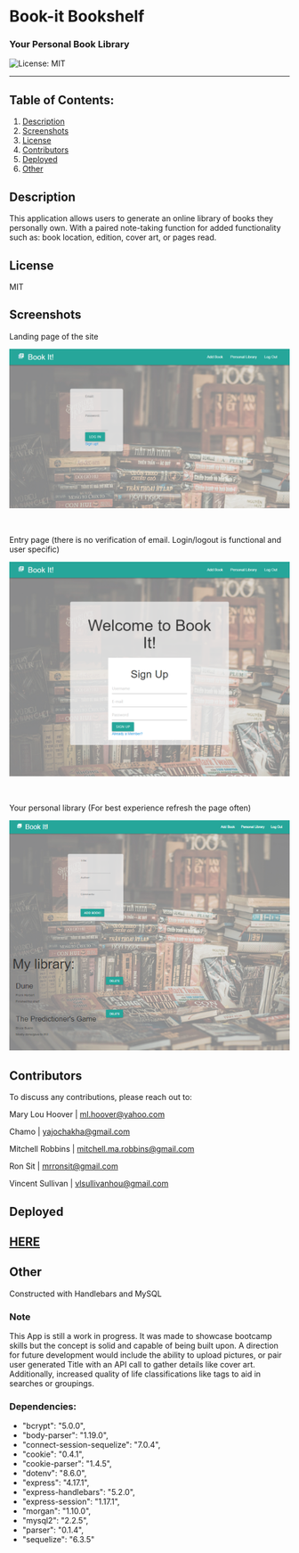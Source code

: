 # Book-it Bookshelf
### __Your Personal Book Library__

![License: MIT](https://img.shields.io/badge/License-MIT-yellow.svg)

---

## Table of Contents:
  1. [Description](#description)  
  2. [Screenshots](#screenshots)
  3. [License](#license) 
  4. [Contributors](#contributors)
  5. [Deployed](#deployed)
  6. [Other](#other)

## Description


This application allows users to generate an online library of books they personally own. With a paired note-taking function for added functionality such as: book location, edition, cover art, or pages read.



## License
MIT



## Screenshots
Landing page of the site

![Landingpage](pictures/Home.png)

</br>

Entry page (there is no verification of email. Login/logout is functional and user specific)

![Signup](pictures/Signup.png)

</br>

Your personal library (For best experience refresh the page often)

![Library](pictures/Library.png)


## Contributors

To discuss any contributions, please reach out to:

Mary Lou Hoover |  [ml.hoover@yahoo.com](mailto:ml.hoover@yahoo.com)

Chamo |  [yajochakha@gmail.com](yajochakha@gmail.com)

Mitchell Robbins |  [mitchell.ma.robbins@gmail.com](mailto:mitchell.est.robbins@gmail.com)

Ron Sit | [mrronsit@gmail.com](mailto:mrronsit@gmail.com)

Vincent Sullivan |  [vlsullivanhou@gmail.com](mailto:vlsullivanhou@gmail.com)






## Deployed 
## [HERE](https://bookit-bookshelf.herokuapp.com/)



## Other

Constructed with Handlebars and MySQL

### Note
This App is still a work in progress. It was made to showcase bootcamp skills but the concept is solid and capable of being built upon.  A direction for future development would include the ability to upload pictures, or pair user generated Title with an API call to gather details like cover art. Additionally, increased quality of life classifications like tags to aid in searches or groupings. 


 ### Dependencies: 
 
 
- "bcrypt": "5.0.0",
- "body-parser": "1.19.0",
- "connect-session-sequelize": "7.0.4",
- "cookie": "0.4.1",
- "cookie-parser": "1.4.5",
- "dotenv": "8.6.0",
- "express": "4.17.1",
- "express-handlebars": "5.2.0",
- "express-session": "1.17.1",
- "morgan": "1.10.0",
- "mysql2": "2.2.5",
- "parser": "0.1.4",
- "sequelize": "6.3.5"


